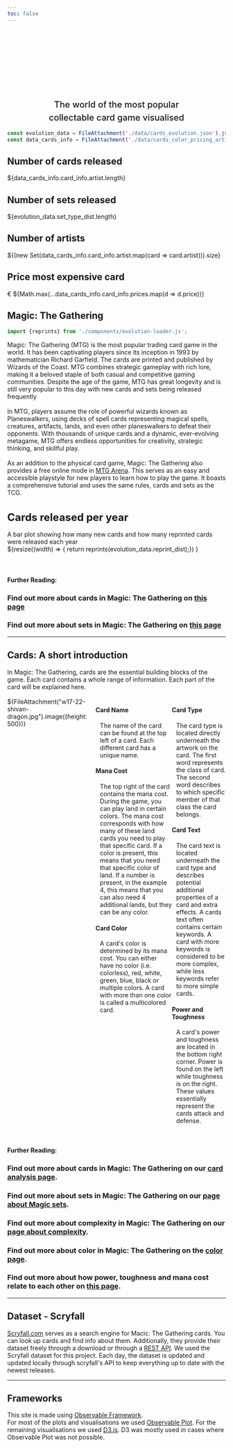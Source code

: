 ```yaml
---
toc: false
---
```


<style>

.hero {
  display: flex;
  flex-direction: column;
  align-items: center;
  font-family: var(--sans-serif);
  margin: 0;
  text-wrap: balance;
  text-align: center;
}

.hero h1 {
  margin: 1rem 0;
  max-width: none;
  font-size: 14vw;
  font-weight: 900;
  line-height: 1.25;
  background: linear-gradient(30deg, var(--theme-foreground-focus), currentColor);
  -webkit-background-clip: text;
  -webkit-text-fill-color: transparent;
  background-clip: text;
}

.hero h2 {
  margin: 0;
  max-width: 34em;
  font-size: 20px;
  font-style: initial;
  font-weight: 500;
  line-height: 1.5;
  color: var(--theme-foreground-muted);
}

.imageflex { display: flex; }
.imageflexcontent { margin-left: 5px; margin-top: 0; }

@media (min-width: 640px) {
  .hero h1 {
    font-size: 50px;
  }
}

.plot-title{
  font-size: x-large;
}

</style>

<div class="hero">
  <h1>Magic: The Gathering</h1>
  <h2> The world of the most popular collectable card game visualised </h2>
</div>


```js
const evolution_data = FileAttachment('./data/cards_evolution.json').json();
const data_cards_info = FileAttachment('./data/cards_color_pricing_artists.json').json();
```

<div class="grid grid-cols-4">
  <div class="card">
    <h2>Number of cards released</h2>
    <span class="big">${data_cards_info.card_info.artist.length}</span>
  </div>
  <div class="card">
    <h2>Number of sets released</h2>
    <span class="big">${evolution_data.set_type_dist.length}</span>
  </div>
  <div class="card">
    <h2>Number of artists</h2>
    <span class="big">${(new Set(data_cards_info.card_info.artist.map(card => card.artist))).size}</span>
  </div>
  <div class="card">
    <h2>Price most expensive card</h2>
    <span class="big">€ ${Math.max(...data_cards_info.card_info.prices.map(d => d.price))}</span>
  </div>
</div>

## Magic: The Gathering
```js
import {reprints} from './components/evolution-loader.js';
```

<div class="grid grid-cols-2" style="grid-auto-rows: 504px;">
  <p>Magic: The Gathering (MTG) is the most popular trading card game in the world. It has been captivating players since its inception in 1993 by mathematician Richard Garfield. The cards are printed and published by Wizards of the Coast. MTG combines strategic gameplay with rich lore, making it a beloved staple of both casual and competitive gaming communities. Despite the age of the game, MTG has great longevity and is still very popular to this day with new cards and sets being released frequently <br> <br>
  In MTG, players assume the role of powerful wizards known as Planeswalkers, using decks of spell cards representing magical spells, creatures, artifacts, lands, and even other planeswalkers to defeat their opponents. With thousands of unique cards and a dynamic, ever-evolving metagame, MTG offers endless opportunities for creativity, strategic thinking, and skillful play. <br> <br>
  As an addition to the physical card game, Magic: The Gathering also provides a free online mode in 
<a href="https://magic.wizards.com/en/mtgarena">MTG Arena</a>. This serves as an easy and accessible playstyle for new players to learn how to play the game. It boasts a comprehensive tutorial and uses the same rules, cards and sets as the TCG.
  </p>
  <div class="card">
    <h1 class="plot-title">Cards released per year</h1>
    A bar plot showing how many new cards and how many reprinted cards were released each year
    <div>
      ${resize((width) => {
        return reprints(evolution_data.reprint_dist);})
      }
    </div>
  </div>
</div>

<br>
<br>
<h4> Further Reading: </h4>
<div class="grid grid-cols-4">
  <div class="card">
    <h3>Find out more about cards in Magic: The Gathering on <a href="cards">this page</a></h3>
  </div>
  <div class="card">
    <h3>Find out more about sets in Magic: The Gathering on <a href="sets">this page</a></h3>
  </div>
</div>


---

## Cards: A short introduction

<div>
In Magic: The Gathering, cards are the essential building blocks of the game. Each card contains a whole range of information. Each part of the card will be explained here.
</div>
<br>

<div class="imageflex">
  ${FileAttachment("w17-22-shivan-dragon.jpg").image({height: 500})}

  <div style="padding-left: 20px;">
  <h4> Card Name </h4>
  <p style="padding-left:10px;">The name of the card can be found at the top left of a card. Each different card has a unique name.</p>
  
  <h4> Mana Cost </h4>
  <p style="padding-left:10px;">The top right of the card contains the mana cost. During the game, you can play land in certain colors. The mana cost corresponds with how many of these land cards you need to play that specific card. If a color is present, this means that you need that specific color of land. If a number is present, in the example 4, this means that you can also need 4 additional lands, but they can be any color.</p>

  <h4> Card Color </h4>
  <p style="padding-left:10px;">A card's color is determined by its mana cost. You can either have no color (i.e. colorless), red, white, green, blue, black or multiple colors. A card with more than one color is called a multicolored card.</p>
</div>
<div>
  <h4> Card Type </h4>
  <p style="padding-left:10px;">The card type is located directly underneath the artwork on the card. The first word represents the class of card. The second word describes to which specific member of that class the card belongs.</p>
  
  <h4> Card Text </h4>
  <p style="padding-left:10px;">The card text is located underneath the card type and describes potential additional properties of a card and extra effects. A cards text often contains certain keywords. A card with more keywords is considered to be more complex, while less keywords refer to more simple cards.</p>

  <h4> Power and Toughness</h4>
  <p style="padding-left:10px;">A card's power and toughness are located in the bottom right corner. Power is found on the left while toughness is on the right. These values essentially represent the cards attack and defense.</p>
  </div>
</div>

<br>
<h4> Further Reading: </h4>
<div class="grid grid-cols-3">
  <div class="card">
    <h3>Find out more about cards in Magic: The Gathering on our <a href="cards">card analysis page</a>.</h3>
  </div>
  <div class="card">
    <h3>Find out more about sets in Magic: The Gathering on our <a href="sets">page about Magic sets</a>.</h3>
  </div>
  <div class="card">
    <h3>Find out more about complexity in Magic: The Gathering on our <a href="complexity">page about complexity</a>.</h3>
  </div>
  <div class="card">
    <h3>Find out more about color in Magic: The Gathering on the <a href="color">color page</a>.</h3>
  </div>
  <div class="card">
    <h3>Find out more about how power, toughness and mana cost relate to each other on <a href="power_toughness_mana">this page</a>.</h3>
  </div>
</div>

---

## Dataset - Scryfall

<div>
<a href=https://scryfall.com>Scryfall.com</a> serves as a search engine for Macic: The Gathering cards. You can look up cards and find info about them. Additionally, they provide their dataset freely through a download or through a <a href=https://scryfall.com/docs/api>REST API</a>. We used the Scryfall dataset for this project. Each day, the dataset is updated and updated locally through scryfall's API to keep everything up to date with the newest releases.
</div>

---

## Frameworks
<div>
This site is made using <a href=https://observablehq.com/framework>Observable Framework</a>.
</div>
<div>
For most of the plots and visualisations we used <a href=https://observablehq.com/plot>Observable Plot</a>. For the remaining visualisations we used <a href=https://d3js.org>D3.js</a>. D3 was mostly used in cases where Observable Plot was not possible.
</div>
